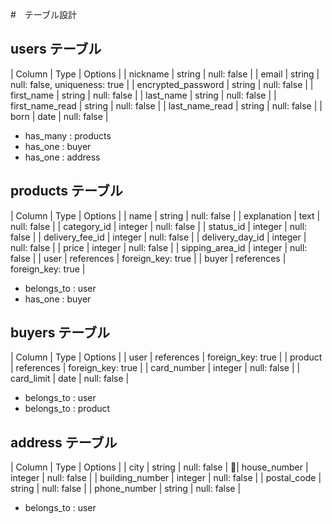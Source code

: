 #　テーブル設計

## users テーブル
| Column              | Type     | Options                       |
| nickname            | string   | null: false                   |
| email               | string   | null: false, uniqueness: true |
| encrypted_password  | string   | null: false                   |
| first_name          | string   | null: false                   |
| last_name           | string   | null: false                   |
| first_name_read     | string   | null: false                   |
| last_name_read      | string   | null: false                   |
| born                | date     | null: false                   |

- has_many : products
- has_one : buyer
- has_one : address


## products テーブル
| Column           | Type       | Options           |
| name             | string     | null: false       |
| explanation      | text       | null: false       |
| category_id      | integer    | null: false       |
| status_id        | integer    | null: false       |
| delivery_fee_id  | integer    | null: false       |
| delivery_day_id  | integer    | null: false       |
| price            | integer    | null: false       |
| sipping_area_id  | integer    | null: false       |
| user             | references | foreign_key: true |
| buyer            | references | foreign_key: true |

- belongs_to : user
- has_one : buyer

## buyers テーブル
| Column           | Type       | Options           |
| user             | references | foreign_key: true |
| product          | references | foreign_key: true |
| card_number      | integer    | null: false       |
| card_limit       | date       | null: false       |

- belongs_to : user
- belongs_to : product

## address テーブル
| Column          | Type    | Options     |
| city            | string  | null: false |
| house_number    | integer | null: false |
| building_number | integer | null: false |
| postal_code     | string  | null: false |
| phone_number    | string  | null: false |

- belongs_to : user
